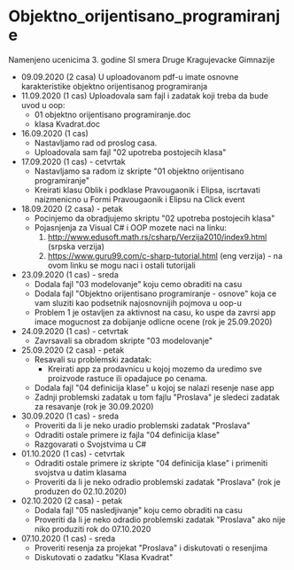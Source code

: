 # Objektno_orijentisano_programiranje
Namenjeno ucenicima 3. godine SI smera Druge Kragujevacke Gimnazije
- 09.09.2020 (2 casa)
  U uploadovanom pdf-u imate osnovne karakteristike objektno orijentisanog programiranja
- 11.09.2020 (1 cas)
  Uploadovala sam fajl i zadatak koji treba da bude uvod u oop:
  * 01 objektno orijentisano programiranje.doc
  * klasa Kvadrat.doc
- 16.09.2020 (1 cas)
  * Nastavljamo rad od proslog casa.
  * Uploadovala sam fajl "02 upotreba postojecih klasa"
- 17.09.2020 (1 cas) - cetvrtak
  * Nastavljamo sa radom iz skripte "01 objektno orijentisano programiranje"
  * Kreirati klasu Oblik i podklase Pravougaonik i Elipsa, iscrtavati naizmenicno u Formi Pravougaonik i Elipsu na Click event
- 18.09.2020 (2 casa) - petak
  * Pocinjemo da obradjujemo skriptu "02 upotreba postojecih klasa"
  * Pojasnjenja za Visual C# i OOP mozete naci na linku: 
    1. http://www.edusoft.math.rs/csharp/Verzija2010/index9.html (srpska verzija)
    2. https://www.guru99.com/c-sharp-tutorial.html (eng verzija) - na ovom linku se mogu naci i ostali tutorijali
- 23.09.2020 (1 cas) - sreda
  * Dodala fajl "03 modelovanje" koju cemo obraditi na casu
  * Dodala fajl "Objektno orijentisano programiranje - osnove" koja ce vam sluziti kao podsetnik najosnovnijih pojmova u oop-u
  * Problem 1 je ostavljen za aktivnost na casu, ko uspe da zavrsi app imace mogucnost za dobijanje odlicne ocene (rok je 25.09.2020)
- 24.09.2020 (1 cas) - cetvrtak
  * Zavrsavali sa obradom skripte "03 modelovanje"
- 25.09.2020 (2 casa) - petak
  * Resavali su problemski zadatak: 
    - Kreirati app za prodavnicu u kojoj mozemo da uredimo sve proizvode rastuce ili opadajuce po cenama.
  * Dodala fajl "04 definicija klase" u kojoj se nalazi resenje nase app
  * Zadnji problemski zadatak u tom fajlu "Proslava" je sledeci zadatak za resavanje (rok je 30.09.2020)
- 30.09.2020 (1 cas) - sreda
  * Proveriti da li je neko uradio problemski zadatak "Proslava"
  * Odraditi ostale primere iz fajla "04 definicija klase"
  * Razgovarati o Svojstvima u C#
- 01.10.2020 (1 cas) - cetvrtak
  * Odraditi ostale primere iz skripte "04 definicija klase" i primeniti svojstva u datim klasama
  * Proveriti da li je neko odradio problemski zadatak "Proslava" (rok je produzen do 02.10.2020)
- 02.10.2020 (2 casa) - petak
  * Dodala fajl "05 nasledjivanje" koju cemo obraditi na casu
  * Proveriti da li je neko odradio problemski zadatak "Proslava" ako nije niko produziti rok do 07.10.2020
- 07.10.2020 (1 cas) - sreda
  * Proveriti resenja za projekat "Proslava" i diskutovati o resenjima
  * Diskutovati o zadatku "Klasa Kvadrat"
